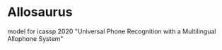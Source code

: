 # Allosaurus
model for icassp 2020 "Universal Phone Recognition with a Multilingual Allophone System"
